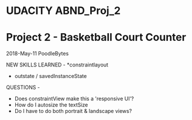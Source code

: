 # UDACITY ABND_Proj_2  
# Project 2 - Basketball Court Counter

 2018-May-11
 PoodleBytes
 
NEW SKILLS LEARNED -
 *constraintlayout
 * outstate / savedInstanceState
 
QUESTIONS - 
 * Does constraintView make this a 'responsive UI'?
 * How do I autosize the textSize
 * Do I have to do both portrait & landscape views?
